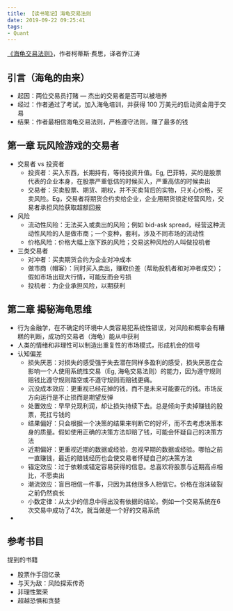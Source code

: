 ```yaml
---
title: 【读书笔记】海龟交易法则
date: 2019-09-22 09:25:41
tags:
- Quant
---
```


[《海龟交易法则》](https://book.douban.com/subject/24325274/)，作者柯蒂斯·费思，译者乔江涛

<!-- More -->

## 引言（海龟的由来）
- 起因：两位交易员打赌 — 杰出的交易者是否可以被培养
- 经过：作者通过了考试，加入海龟培训，并获得 100 万美元的启动资金用于交易
- 结果：作者最相信海龟交易法则，严格遵守法则，赚了最多的钱

## 第一章 玩风险游戏的交易者
- 交易者 vs 投资者
  - 投资者：买入东西，长期持有，等待投资升值。Eg, 巴菲特，买的是股票代表的企业本身，在股票严重低估的时候买入，严重高估的时候卖出
  - 交易者：买卖股票、期货、期权，并不买卖背后的实物，只关心价格，买卖风险。Eg，交易者将期货合约卖给企业，企业用期货锁定经营风险，交易者承担风险获取超额回报
- 风险
  - 流动性风险：无法买入或卖出的风险；例如 bid-ask spread，经营这种流动性风险的人是做市商；一个变种，套利，涉及不同市场的流动性
  - 价格风险：价格大幅上涨下跌的风险；交易这种风险的人叫做投机者
- 三类交易者
  - 对冲者：买卖期货合约为企业对冲成本
  - 做市商（帽客）：同时买入卖出，赚取价差（帮助投机者和对冲者成交）；假如市场出现大行情，可能反而会亏损
  - 投机者：为企业承担风险，以期获利

## 第二章 揭秘海龟思维

- 行为金融学，在不确定的环境中人类容易犯系统性错误，对风险和概率会有糟糕的判断，成功的交易者（海龟）能从中获利
- 人类的情绪和非理性可以制造出重复性的市场模式，形成机会的信号
- 认知偏差
  - 损失厌恶：对损失的感受强于失去潜在同样多盈利的感受，损失厌恶症会影响一个人使用系统性交易（Eg, 海龟交易法则）的能力，因为遵守规则赔钱比遵守规则踏空或不遵守规则而赔钱更痛。
  - 沉没成本效应：更重视已经花掉的钱，而不是未来可能要花的钱。市场反方向运行是不止损而是期望反弹
  - 处置效应：早早兑现利润，却让损失持续下去。总是倾向于卖掉赚钱的股票，死扛亏钱的
  - 结果偏好：只会根据一个决策的结果来判断它的好坏，而不去考虑决策本身的质量。假如使用正确的决策方法却赔了钱，可能会怀疑自己的决策方法
  - 近期偏好：更重视近期的数据或经验，忽视早期的数据或经验。哪怕之前一直赚钱，最近的赔钱经历也会使交易者怀疑自己的决策方法
  - 锚定效应：过于依赖或锚定容易获得的信息。总喜欢将股票与近期高点相比，不愿卖出
  - 潮流效应：盲目相信一件事，只因为其他很多人相信它。价格在泡沫破裂之前仍然疯长
  - 小数定律：从太少的信息中得出没有依据的结论。例如一个交易系统在6次交易中成功了4次，就当做是一个好的交易系统
- 

## 参考书目

提到的书籍

- 股票作手回忆录
- 与天为敌：风险探索传奇
- 非理性繁荣
- 超越恐惧和贪婪